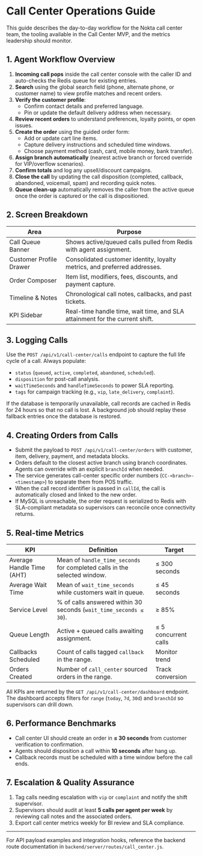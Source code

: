 # Call Center Operations Guide

This guide describes the day-to-day workflow for the Nokta call center team, the tooling available in the Call Center MVP, and the metrics leadership should monitor.

## 1. Agent Workflow Overview

1. **Incoming call pops** inside the call center console with the caller ID and auto-checks the Redis queue for existing entries.
2. **Search** using the global search field (phone, alternate phone, or customer name) to view profile matches and recent orders.
3. **Verify the customer profile**:
   - Confirm contact details and preferred language.
   - Pin or update the default delivery address when necessary.
4. **Review recent orders** to understand preferences, loyalty points, or open issues.
5. **Create the order** using the guided order form:
   - Add or update cart line items.
   - Capture delivery instructions and scheduled time windows.
   - Choose payment method (cash, card, mobile money, bank transfer).
6. **Assign branch automatically** (nearest active branch or forced override for VIP/overflow scenarios).
7. **Confirm totals** and log any upsell/discount campaigns.
8. **Close the call** by updating the call disposition (completed, callback, abandoned, voicemail, spam) and recording quick notes.
9. **Queue clean-up** automatically removes the caller from the active queue once the order is captured or the call is dispositioned.

## 2. Screen Breakdown

| Area | Purpose |
| --- | --- |
| Call Queue Banner | Shows active/queued calls pulled from Redis with agent assignment. |
| Customer Profile Drawer | Consolidated customer identity, loyalty metrics, and preferred addresses. |
| Order Composer | Item list, modifiers, fees, discounts, and payment capture. |
| Timeline & Notes | Chronological call notes, callbacks, and past tickets. |
| KPI Sidebar | Real-time handle time, wait time, and SLA attainment for the current shift. |

## 3. Logging Calls

Use the `POST /api/v1/call-center/calls` endpoint to capture the full life cycle of a call. Always populate:

- `status` (`queued`, `active`, `completed`, `abandoned`, `scheduled`).
- `disposition` for post-call analysis.
- `waitTimeSeconds` and `handleTimeSeconds` to power SLA reporting.
- `tags` for campaign tracking (e.g., `vip`, `late_delivery`, `complaint`).

If the database is temporarily unavailable, call records are cached in Redis for 24 hours so that no call is lost. A background job should replay these fallback entries once the database is restored.

## 4. Creating Orders from Calls

- Submit the payload to `POST /api/v1/call-center/orders` with customer, item, delivery, payment, and metadata blocks.
- Orders default to the closest active branch using branch coordinates. Agents can override with an explicit `branchId` when needed.
- The service generates call-center specific order numbers (`CC-<branch>-<timestamp>`) to separate them from POS traffic.
- When the call record identifier is passed in `callId`, the call is automatically closed and linked to the new order.
- If MySQL is unreachable, the order request is serialized to Redis with SLA-compliant metadata so supervisors can reconcile once connectivity returns.

## 5. Real-time Metrics

| KPI | Definition | Target |
| --- | --- | --- |
| Average Handle Time (AHT) | Mean of `handle_time_seconds` for completed calls in the selected window. | ≤ 300 seconds |
| Average Wait Time | Mean of `wait_time_seconds` while customers wait in queue. | ≤ 45 seconds |
| Service Level | % of calls answered within 30 seconds (`wait_time_seconds ≤ 30`). | ≥ 85% |
| Queue Length | Active + queued calls awaiting assignment. | ≤ 5 concurrent calls |
| Callbacks Scheduled | Count of calls tagged `callback` in the range. | Monitor trend |
| Orders Created | Number of `call_center` sourced orders in the range. | Track conversion |

All KPIs are returned by the `GET /api/v1/call-center/dashboard` endpoint. The dashboard accepts filters for `range` (`today`, `7d`, `30d`) and `branchId` so supervisors can drill down.

## 6. Performance Benchmarks

- Call center UI should create an order in **≤ 30 seconds** from customer verification to confirmation.
- Agents should disposition a call within **10 seconds** after hang up.
- Callback records must be scheduled with a time window before the call ends.

## 7. Escalation & Quality Assurance

1. Tag calls needing escalation with `vip` or `complaint` and notify the shift supervisor.
2. Supervisors should audit at least **5 calls per agent per week** by reviewing call notes and the associated orders.
3. Export call center metrics weekly for BI review and SLA compliance.

---

For API payload examples and integration hooks, reference the backend route documentation in `backend/server/routes/call_center.js`.
